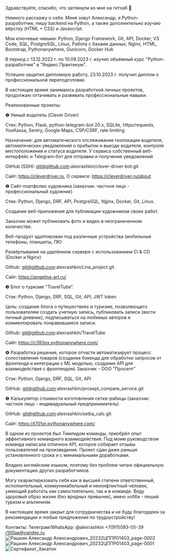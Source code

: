 Здравствуйте, спасибо, что заглянули ко мне на гитхаб &#128587;

Немного расскажу о себе. Меня зовут Александр, я Python-разработчик, пишу backend на Python, а также дополнительно изучаю вёрстку (HTML + CSS) и Javascript.

Мои ключевые навыки: Python, Django Framework, Git, API, Docker, VS Code, SQL, PostgreSQL, Linux, Работа с базами данных, Nginx, HTML, Bootstrap, Pythonanywhere, Gunicorn, Docker Hub

В период с 13.12.2022 г. по 10.09.2023 г. изучил объёмный курс "Python-разработчик" в "Яндекс.Практикум".

Успешно защитил дипломную работу, 23.10.2023 г. получил диплом о профессиональной переподготовке.

В настоящее время занимаюсь разработкой личных проектов, продолжаю оттачивать и развивать профессиональные навыки.

Реализованные проекты:

&#10102; Умный водитель (Clever Driver)

Стек: Python, Flask, python-telegram-bot 20.x, SQLite, httpx/requests, YooKassa, Sentry, Google Maps, CSP/CSRF, rate limiting

Назначение: для автоматического отслеживания геолокации водителя, автоматических уведомлений о прибытии и выезде водителя, контроля местоположения и статуса водителя. У сервиса собственный веб-интерфейс и Telegram-бот для отправки и получения уведомлений

GitHub (SSH): git@github.com:alexrashkin/clever-driver-bot.git

Сайт: https://cleverdriver.ru, О сервисе: https://cleverdriver.ru/about

&#10103; Сайт-портфолио художника (заказчик: частное лицо - профессиональный художник)

Стек: Python, Django, DRF, API, PostgreSQL, Nginx, Docker, Git, Linux.

Создание веб-приложения для публикации художником своих работ.

Заказчик может публиковать фото и видео в неограниченном количестве.

Веб-продукт адаптирован под различные устройства (мобильные телефоны, планшеты, ПК)

Развёртывание на удалённом сервере с использованием CI & CD (Docker и Nginx)

Github: git@github.com:alexrashkin/Lina_project.git

Сайт: https://angelina-art.ru/

&#10104; Блог о туризме "TravelTube".

Стэк: Python, Django, DRF, SQL, Git, API, JWT token

Цель: создание блога о путешествиях и туризме, позволяющего пользователям создать учетную запись, публиковать записи (вести личный дневник), подписываться на любимых авторов и комментировать понравившиеся записи.

Github: git@github.com:alexrashkin/TravelTube

Сайт: https://c393ox.pythonanywhere.com/

&#10105; Разработка решения, которое отчасти автоматизирует процесс сопоставления товаров (создание бэкенда для обработки запросов от фронтенда и интеграции с ML моделью, создание API для взаимодействия с фронтендом) Заказчик - ООО "Просепт"

Стэк: Python, Django, DRF, SQL, Git, API

GitHub: git@github.com:alexrashkin/prosept_compare_service.git

&#10106; Калькулятор стоимости изготовления сетки-рабицы (заказчик: частное лицо - индивидуальный предприниматель)

GitHub: git@github.com:alexrashkin/setka_calc.git

Сайт: https://t701or.pythonanywhere.com/

В одном из проектов был Тимлидом команды, приобрёл опыт эффективного командного взаимодействия. Под моим руководством команда написала отличное API, которое собирает отзывы пользователей на произведения. Проект сдан даже раньше установленного срока и с минимальными доработками.

Владею английским языком, поэтому без проблем читаю официальную документацию других разработчиков.

Могу охарактеризовать себя как в высшей степени ответственный, исполнительный, коммуникабельный и неконфликтный человек, умеющий работать как самостоятельно, так и в команде. Веду здоровый образ жизни (без вредных привычек), имею хобби - пеший туризм и альпинизм.

В настоящее время закрыт для сотрудничества и не буду благодарен за рекомендации и любые предложения по трудоустройству!

Контакты:
Телеграм/WhatsApp: @alexrashkin
+7(911)093-05-39
r100aa@yandex.ru
![Рашкин Александр Александрович_20232ЦППР01403_page-0002](https://github.com/alexrashkin/alexrashkin/assets/121449357/ade5f70d-81c4-437f-9270-dbac06349424)
![Рашкин Александр Александрович_20232ЦППР01403_page-0001](https://github.com/alexrashkin/alexrashkin/assets/121449357/2b7bbf7f-d8ef-4120-ad73-5711fb644c50)
![Сертификат_Хакатон](https://github.com/alexrashkin/alexrashkin/assets/121449357/cf9da719-9e00-4bcc-b247-d4454f6d8572)




